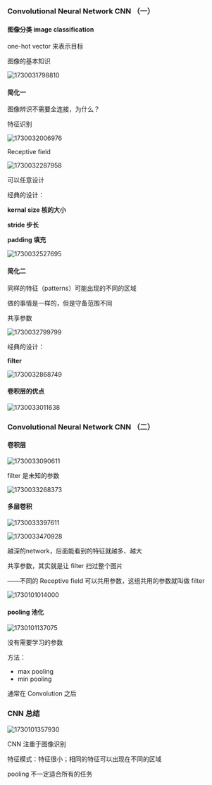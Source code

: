 ### Convolutional Neural Network CNN （一）

#### 图像分类 image classification

one-hot vector 来表示目标

图像的基本知识

![1730031798810](image/CNN/1730031798810.png)

#### 简化一

图像辨识不需要全连接，为什么？

特征识别

![1730032006976](image/CNN/1730032006976.png)

Receptive field

![1730032287958](image/CNN/1730032287958.png)

可以任意设计

经典的设计：

**kernal size 核的大小**

**stride 步长**

**padding 填充**

![1730032527695](image/CNN/1730032527695.png)

#### 简化二

同样的特征（patterns）可能出现的不同的区域

做的事情是一样的，但是守备范围不同

共享参数

![1730032799799](image/CNN/1730032799799.png)

经典的设计：

**filter**

![1730032868749](image/CNN/1730032868749.png)

#### 卷积层的优点

![1730033011638](image/CNN/1730033011638.png)

### Convolutional Neural Network CNN （二）

#### 卷积层

![1730033090611](image/CNN/1730033090611.png)

filter 是未知的参数

![1730033268373](image/CNN/1730033268373.png)

#### 多层卷积

![1730033397611](image/CNN/1730033397611.png)

![1730033470928](image/CNN/1730033470928.png)

越深的network，后面能看到的特征就越多、越大

共享参数，其实就是让 filter 扫过整个图片

——不同的 Receptive field 可以共用参数，这组共用的参数就叫做 filter

![1730101014000](image/CNN/1730101014000.png)

#### pooling 池化

![1730101137075](image/CNN/1730101137075.png)

没有需要学习的参数

方法：

- max pooling
- min pooling

通常在 Convolution 之后

### CNN 总结

![1730101357930](image/CNN/1730101357930.png)

CNN 注重于图像识别

特征模式：特征很小；相同的特征可以出现在不同的区域

pooling 不一定适合所有的任务




